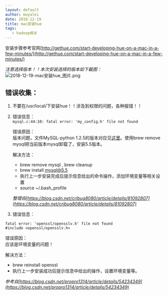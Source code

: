 ```yaml
---
layout: default
author: muyalei
date: 2018-12-19
title: mac安装hue
tags:
   - hadoop相关
---
```


 
安装步骤参考官网[http://gethue.com/start-developing-hue-on-a-mac-in-a-few-minutes/](http://gethue.com/start-developing-hue-on-a-mac-in-a-few-minutes/)

*注意选择版本！！本次安装选择的版本如下截图：*
![2018-12-19-mac安装hue_图片.png]()


## 错误收集：

1. 不要在/usr/local/下安装hue！！涉及到权限的问题，各种报错！！

2. 错误信息：<br/>
  `mysql.c:44:10: fatal error: 'my_config.h' file not found`

   错误原因：<br/>
   版本问题，文件MySQL-python 1.2.5的版本对应见[这里](https://pypi.org/project/MySQL-python/1.2.5/)。使用brew remove mysql把当前版本mysql卸载了，安装5.5版本。

   解决方法：<br/>
   * brew remove mysql , brew cleanup
   * brew install mysql@5.5
   * 执行上一步安装完成后提示信息给出的命令操作，添加环境变量等相关设置
   * source ~/.bash_profile

   *整理自[https://blog.csdn.net/cribug8080/article/details/81092807](https://blog.csdn.net/cribug8080/article/details/81092807)*

3. 错误信息：<br/>
  ```
  fatal error: 'openssl/opensslv.h' file not found
  #include <openssl/opensslv.h>
  ```
  
   错误原因：<br/>
   应该是环境变量的问题！

   解决方法：<br/>
   * brew reinstall openssl
   * 执行上一步安装成功后提示信息中给出的操作，设置环境变量等。

   *参考自[https://blog.csdn.net/propro1314/article/details/54234349](https://blog.csdn.net/propro1314/article/details/54234349)*
